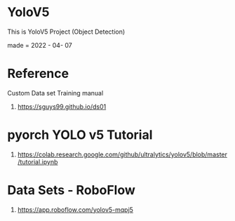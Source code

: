 # YoloV5
This is YoloV5 Project (Object Detection)

made = 2022 - 04- 07

# Reference
Custom Data set Training manual
1. https://sguys99.github.io/ds01

# pyorch YOLO v5 Tutorial
1. https://colab.research.google.com/github/ultralytics/yolov5/blob/master/tutorial.ipynb

# Data Sets - RoboFlow
1. https://app.roboflow.com/yolov5-mqpj5
